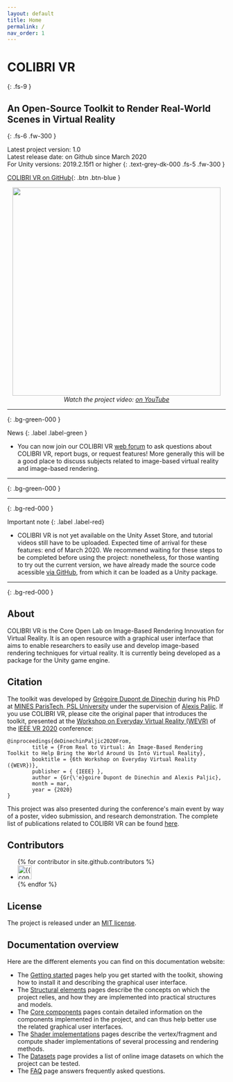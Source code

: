 ```yaml
---
layout: default
title: Home
permalink: /
nav_order: 1
---
```


# COLIBRI VR
{: .fs-9 }

## An Open-Source Toolkit to Render Real-World Scenes in Virtual Reality
{: .fs-6 .fw-300 }

Latest project version: 1.0 <br>
Latest release date: on Github since March 2020 <br>
For Unity versions: 2019.2.15f1 or higher
{: .text-grey-dk-000 .fs-5 .fw-300 }

[COLIBRI VR on GitHub](https://github.com/caor-mines-paristech/colibri-vr-unity-package/){: .btn .btn-blue }

<p align="center">
   <a href="https://www.youtube.com/watch?feature=player_embedded&v=HtJarul_32c" target="_blank"><img src="https://github.com/caor-mines-paristech/colibri-vr/raw/master/docs/illustrations/V-0004Gif.gif" alt="" width="480" /></a><br><i>Watch the project video: <a href="https://youtu.be/HtJarul_32c">on YouTube</a></i>
</p>

* * *
{: .bg-green-000 }

News
{: .label .label-green }

- You can now join our COLIBRI VR [web forum](https://groups.google.com/forum/#!forum/colibri-vr) to ask questions about COLIBRI VR, report bugs, or request features! More generally this will be a good place to discuss subjects related to image-based virtual reality and image-based rendering.

* * *
{: .bg-green-000 }

* * *
{: .bg-red-000 }

Important note
{: .label .label-red}

- COLIBRI VR is not yet available on the Unity Asset Store, and tutorial videos still have to be uploaded. Expected time of arrival for these features: end of March 2020. We recommend waiting for these steps to be completed before using the project: nonetheless, for those wanting to try out the current version, we have already made the source code acessible [via GitHub](https://github.com/caor-mines-paristech/colibri-vr-unity-package/), from which it can be loaded as a Unity package.

* * *
{: .bg-red-000 }

## About

COLIBRI VR is the Core Open Lab on Image-Based Rendering Innovation for Virtual Reality. It is an open resource with a graphical user interface that aims to enable researchers to easily use and develop image-based rendering techniques for virtual reality. It is currently being developed as a package for the Unity game engine.

## Citation

The toolkit was developed by [Grégoire Dupont de Dinechin](http://greg3dinechin.com) during his PhD at [MINES ParisTech, PSL University](http://www.mines-paristech.eu/) under the supervision of [Alexis Paljic](https://www.researchgate.net/profile/Alexis_Paljic). If you use COLIBRI VR, please cite the original paper that introduces the toolkit, presented at the [Workshop on Everyday Virtual Reality (WEVR)](https://wevr.adalsimeone.me/program2020) of the [IEEE VR 2020](http://ieeevr.org/2020/) conference:

```
@inproceedings{deDinechinPaljic2020From,
        title = {From Real to Virtual: An Image-Based Rendering Toolkit to Help Bring the World Around Us Into Virtual Reality},
        booktitle = {6th Workshop on Everyday Virtual Reality ({WEVR})},
        publisher = { {IEEE} },
        author = {Gr{\'e}goire Dupont de Dinechin and Alexis Paljic},
        month = mar,
        year = {2020}
} 
```

This project was also presented during the conference's main event by way of a poster, video submission, and research demonstration. The complete list of publications related to COLIBRI VR can be found [here](http://greg3dinechin.com/publications).

## Contributors

<ul class="list-style-none">
{% for contributor in site.github.contributors %}
  <li class="d-inline-block mr-1">
     <a href="{{ contributor.html_url }}"><img src="{{ contributor.avatar_url }}" width="32" height="32" alt="{{ contributor.login }}"/></a>
  </li>
{% endfor %}
</ul>

## License

The project is released under an [MIT license](https://github.com/caor-mines-paristech/colibri-vr-unity-package/blob/master/LICENSE.md).

## Documentation overview

Here are the different elements you can find on this documentation website:

- The [Getting started](https://caor-mines-paristech.github.io/colibri-vr/getting-started) pages help you get started with the toolkit, showing how to install it and describing the graphical user interface.
- The [Structural elements](https://caor-mines-paristech.github.io/colibri-vr/structural-elements) pages describe the concepts on which the project relies, and how they are implemented into practical structures and models.
- The [Core components](https://caor-mines-paristech.github.io/colibri-vr/core-components) pages contain detailed information on the components implemented in the project, and can thus help better use the related graphical user interfaces.
- The [Shader implementations](https://caor-mines-paristech.github.io/colibri-vr/shader-implementations) pages describe the vertex/fragment and compute shader implementations of several processing and rendering methods.
- The [Datasets](https://caor-mines-paristech.github.io/colibri-vr/datasets) page provides a list of online image datasets on which the project can be tested.
- The [FAQ](https://caor-mines-paristech.github.io/colibri-vr/faq) page answers frequently asked questions.

